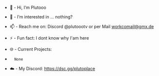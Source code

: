 - 👋 - Hi, I’m Plutooo
- 👀 - I’m interested in ... nothing?
- 📫 - Reach me on: Discord @plutoootv or per Mail workcomail@gmx.de
- ⚡ - Fun fact: I dont know why I'am here

- 🌐 - Current Projects:
-       None

- ☁️ - My Discord: https://dsc.gg/plutoplace
<!---
plutooo-gh/plutooo-gh is a ✨ special ✨ repository because its `README.md` (this file) appears on your GitHub profile.
You can click the Preview link to take a look at your changes.
--->

